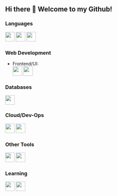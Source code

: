 ## Hi there 👋 Welcome to my Github!

### Languages
<code><img src="https://user-images.githubusercontent.com/71013521/93351006-8071fe00-f839-11ea-9186-701027f8f86d.png" height="30"></code>
<code><img src="https://user-images.githubusercontent.com/71013521/93351060-8b2c9300-f839-11ea-9a05-45e1ef4e4060.png" height="30"></code>
<code><img src="https://user-images.githubusercontent.com/71013521/93351068-8d8eed00-f839-11ea-8d83-d012761dc034.png" height="30"></code>

### Web Development
<ul>
  <li>Frontend/UI:</li>
  <code><img src="https://user-images.githubusercontent.com/71013521/93351759-5ff67380-f83a-11ea-811a-b5e1085ede2d.png" height="30"></code>
  <code><img src="https://user-images.githubusercontent.com/71013521/93351765-62f16400-f83a-11ea-8d39-17ebcb0201bc.png" height="30"></code>
</ul>

### Databases
<code><img src="https://user-images.githubusercontent.com/71013521/93671111-9503ff80-faa0-11ea-99cd-6af498a65d16.png" height="30"></code>

### Cloud/Dev-Ops
<code><img src="https://user-images.githubusercontent.com/71013521/93352044-b5cb1b80-f83a-11ea-8224-9495bd3db87e.png" height="30"></code>
<code><img src="https://user-images.githubusercontent.com/71013521/93352127-cb404580-f83a-11ea-837d-5235276563b6.png" height="30"></code>

### Other Tools
<code><img src="https://user-images.githubusercontent.com/71013521/93489813-13796980-f908-11ea-98d4-8e226c6b419d.png" height="30"></code>
<code><img src="https://user-images.githubusercontent.com/71013521/93490026-415eae00-f908-11ea-8bca-29563cc204a1.png" height="30"></code>

### Learning
<code><img src="https://user-images.githubusercontent.com/71013521/93490875-525bef00-f909-11ea-988e-2bcc748c48e7.png" height="30"></code>
<code><img src="https://user-images.githubusercontent.com/71013521/93351393-faa28280-f839-11ea-95dd-222b1bffde4b.png" height="30"></code>
